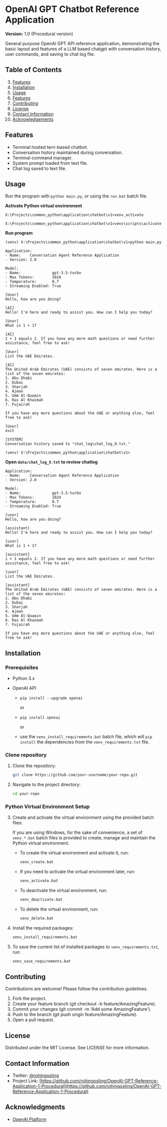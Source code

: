 # OpenAI GPT Chatbot Reference Application
**Version:** 1.0 (Procedural version)

General purpose OpenAI GPT API reference application, demonstrating the basic layout and features of a LLM based chatgpt with conversation history, user commands, and saving to chat log file.

## Table of Contents
3. [Features](#features)
2. [Installation](#installation)
3. [Usage](#usage)
4. [Features](#features)
5. [Contributing](#contributing)
6. [License](#license)
7. [Contact Information](#contact-information)
8. [Acknowledgements](#acknowledgements)

## Features
- Terminal hosted tern-based chatbot. 
- Conversation history maintained during conversation.
- Terminal command manager.
- System prompt loaded from text file. 
- Chat log saved to text file.

## Usage

Run the program with `python main.py`, or using the `run.bat` batch file. 


**Activate Python virtual environment**
```cmd.exe
X:\Projects\common_python\application\chatbot\v1>venv_activate

X:\Projects\common_python\application\chatbot\v1>venv\scripts\activate
```

**Run program**
```cmd.exe
(venv) X:\Projects\common_python\application\chatbot\v1>python main.py

Application:
- Name:    Conversation Agent Reference Application
- Version: 2.0

Model:
- Name:              gpt-3.5-turbo
- Max Tokens:        1024
- Temperature:       0.7
- Streaming Enabled: True

[User]
Hello, how are you doing?

[AI]
Hello! I'm here and ready to assist you. How can I help you today?

[User]
What is 1 + 1?

[AI]
1 + 1 equals 2. If you have any more math questions or need further assistance, feel free to ask!

[User]
List the UAE Emirates.

[AI]
The United Arab Emirates (UAE) consists of seven emirates. Here is a list of the seven emirates:
1. Abu Dhabi
2. Dubai
3. Sharjah
4. Ajman
5. Umm Al-Quwain
6. Ras Al Khaimah
7. Fujairah

If you have any more questions about the UAE or anything else, feel free to ask!

[User]
exit

[SYSTEM]
Conversation history saved to "chat_log\chat_log_8.txt."

(venv) X:\Projects\common_python\application\chatbot\v1>
```

**Open `data/chat_log_X.txt` to review chatlog**
```cmd.exe
Application:
- Name:    Conversation Agent Reference Application
- Version: 2.0

Model:
- Name:              gpt-3.5-turbo
- Max Tokens:        1024
- Temperature:       0.7
- Streaming Enabled: True

[user]
Hello, how are you doing?

[assistant]
Hello! I'm here and ready to assist you. How can I help you today?

[user]
What is 1 + 1?

[assistant]
1 + 1 equals 2. If you have any more math questions or need further assistance, feel free to ask!

[user]
List the UAE Emirates.

[assistant]
The United Arab Emirates (UAE) consists of seven emirates. Here is a list of the seven emirates:
1. Abu Dhabi
2. Dubai
3. Sharjah
4. Ajman
5. Umm Al-Quwain
6. Ras Al Khaimah
7. Fujairah

If you have any more questions about the UAE or anything else, feel free to ask!
```

## Installation

### Prerequisites

- Python 3.x
- OpenAI API
  
  - `pip install --upgrade openai`
  
    or

  - `pip install openai`

    or
    
  - use the `venv_install_requirements.bat` batch file, which will `pip install` the dependencies from the `venv_requirements.txt` file. 

### Clone repository

1. Clone the repository:
    ```sh
    git clone https://github.com/your-username/your-repo.git
    ```

2. Navigate to the project directory:
    ```sh
    cd your-repo
    ```

### Python Virtual Environment Setup

3. Create and activate the virtual environment using the provided batch files:

   If you are using Windows, for the sake of convenience, a set of `venv_*.bat` batch files is provided to create, manage and maintain the Python virtual environment.

    - To create the virtual environment and activate it, run:
      ```sh
      venv_create.bat
      ```
    - If you need to activate the virtual environment later, run:
      ```sh
      venv_activate.bat
      ```
    - To deactivate the virtual environment, run:
      ```sh
      venv_deactivate.bat
      ```
    - To delete the virtual environment, run:
      ```sh
      venv_delete.bat
      ```

4. Install the required packages:
    ```sh
    venv_install_requirements.bat
    ```

5. To save the current list of installed packages to `venv_requirements.txt`, run:
    ```sh
    venv_save_requirements.bat
    ```
## Contributing
Contributions are welcome! Please follow the contribution guidelines.
1. Fork the project.
2. Create your feature branch (git checkout -b feature/AmazingFeature).
3. Commit your changes (git commit -m 'Add some AmazingFeature').
4. Push to the branch (git push origin feature/AmazingFeature).
5. Open a pull request.

## License
Distributed under the MIT License. See LICENSE for more information.

## Contact Information
- Twitter: [@rohingosling](https://x.com/rohingosling)
- Project Link: [https://github.com/rohingosling/OpenAI-GPT-Reference-Application-1-Procedural](https://github.com/rohingosling/OpenAI-GPT-Reference-Application-1-Procedural)

## Acknowledgments
- [OpenAI Platform](https://platform.openai.com/docs/overview)
